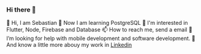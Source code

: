 ### Hi there 👋

👋 Hi, I am Sebastian
🌱 Now I am learning PostgreSQL
👀 I'm interested in Flutter, Node, Firebase and Database
📫 How to reach me, send a email
🤔 I’m looking for help with mobile development and software development.
🔭 And know a little more abouy my work in [Linkedin]([https://www.ejemplo.com](https://www.linkedin.com/in/sebastian-quispe-99a292200/)https://www.linkedin.com/in/sebastian-quispe-99a292200/)
